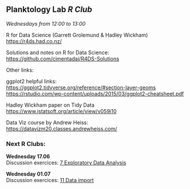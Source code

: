 
## __Planktology Lab   *R Club*__
*Wednesdays from 12:00 to 13:00*

R for Data Science (Garrett Grolemund & Hadley Wickham)  
https://r4ds.had.co.nz/  

Solutions and notes on R for Data Science:  
https://github.com/cimentadaj/R4DS-Solutions  

Other links:

ggplot2 helpful links:   
https://ggplot2.tidyverse.org/reference/#section-layer-geoms  
https://rstudio.com/wp-content/uploads/2015/03/ggplot2-cheatsheet.pdf  

Hadley Wickham paper on Tidy Data  
https://www.jstatsoft.org/article/view/v059i10  

Data Viz course by Andrew Heiss:
https://datavizm20.classes.andrewheiss.com/


### __Next R Clubs:__

__Wednesday 17.06__   
Discussion exercices: [7 Exploratory Data Analysis](https://r4ds.had.co.nz/exploratory-data-analysis.html)   

__Wednesday 01.07__   
Discussion exercices: [11 Data import](https://r4ds.had.co.nz/data-import.html)   

